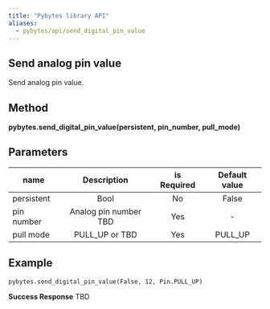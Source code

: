 ```yaml
---
title: "Pybytes library API"
aliases:
  - pybytes/api/send_digital_pin_value
---
```


**Send analog pin value**
----
  Send analog pin value.

**Method**
----
**pybytes.send_digital_pin_value(persistent, pin_number, pull_mode)**

**Parameters**
----
| name  | Description   | is Required    | Default value
| ------------- |:-------------:|:-------------:|:-------------:|
| persistent   | Bool  | No   | False  |
| pin number   | Analog pin number  TBD| Yes   | -  |
| pull mode   | PULL_UP or TBD  | Yes   | PULL_UP  |

**Example**
----
`pybytes.send_digital_pin_value(False, 12, Pin.PULL_UP)`

**Success Response**
TBD
